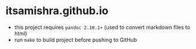 # itsamishra.github.io

- this project requires `pandoc 2.10.1+` (used to convert markdown files to html)
- run `make` to build project before pushing to GitHub
